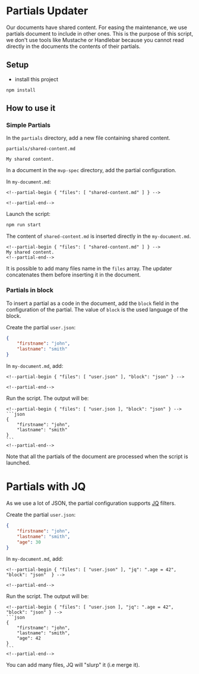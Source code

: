 # Partials Updater

Our documents have shared content. For easing the maintenance, we use partials
document to include in other ones. This is the purpose of this script, we don't
use tools like Mustache or Handlebar because you cannot read directly in
the documents the contents of their partials.

## Setup

- install this project

```shell
npm install
```

## How to use it

### Simple Partials

In the `partials` directory, add a new file containing shared content.

`partials/shared-content.md`
```
My shared content.
```

In a document in the `mvp-spec` directory, add the partial configuration.

In `my-document.md`:
```
<!--partial-begin { "files": [ "shared-content.md" ] } -->

<!--partial-end-->
```

Launch the script:

```bash
npm run start
```

The content of `shared-content.md` is inserted directly in the `my-document.md`.
```
<!--partial-begin { "files": [ "shared-content.md" ] } -->
My shared content.
<!--partial-end-->
```

It is possible to add many files name in the `files` array. The updater
concatenates them before inserting it in the document.

### Partials in block

To insert a partial as a code in the document, add the `block` field in the
configuration of the partial. The value of `block` is the used language of the
block.

Create the partial `user.json`:
```json
{
    "firstname": "john",
    "lastname": "smith"
}
```

In `my-document.md`, add:
```
<!--partial-begin { "files": [ "user.json" ], "block": "json" } -->

<!--partial-end-->
```

Run the script. The output will be:
````
<!--partial-begin { "files": [ "user.json ], "block": "json" } -->
```json
{
    "firstname": "john",
    "lastname": "smith"
}
```
<!--partial-end-->
````

Note that all the partials of the document are processed when the script
is launched.

# Partials with JQ

As we use a lot of JSON, the partial configuration supports [JQ](https://stedolan.github.io/jq/) filters.

Create the partial `user.json`:
```json
{
    "firstname": "john",
    "lastname": "smith",
    "age": 30
}
```


In `my-document.md`, add:
```
<!--partial-begin { "files": [ "user.json" ], "jq": ".age = 42", "block": "json"  } -->

<!--partial-end-->
```

Run the script. The output will be:
````
<!--partial-begin { "files": [ "user.json ], "jq": ".age = 42", "block": "json" } -->
```json
{
    "firstname": "john",
    "lastname": "smith",
    "age": 42
}
```
<!--partial-end-->
````

You can add many files, JQ will "slurp" it (i.e merge it).

